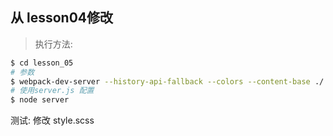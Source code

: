 ## 从 lesson04修改

> 执行方法:

```bash
$ cd lesson_05
# 参数
$ webpack-dev-server --history-api-fallback --colors --content-base ./  --port 8090 --public-path /build/
# 使用server.js 配置
$ node server
```
测试:
修改 style.scss
